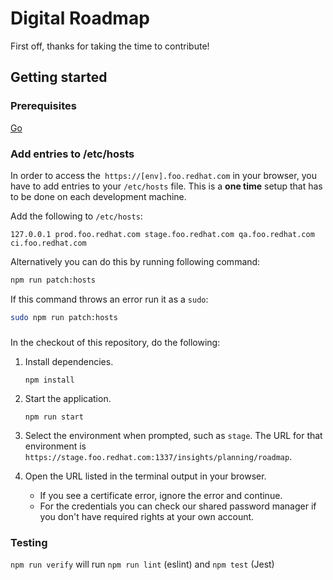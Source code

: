 # Digital Roadmap

First off, thanks for taking the time to contribute!

## Getting started

### Prerequisites

[Go]

### Add entries to /etc/hosts

In order to access the` https://[env].foo.redhat.com` in your browser, you have to add entries to your `/etc/hosts` file. This is a **one time** setup that has to be done on each development machine.

Add the following to `/etc/hosts`:

```
127.0.0.1 prod.foo.redhat.com stage.foo.redhat.com qa.foo.redhat.com ci.foo.redhat.com
```

Alternatively you can do this by running following command:

```bash
npm run patch:hosts
```

If this command throws an error run it as a `sudo`:

```bash
sudo npm run patch:hosts
```

###

In the checkout of this repository, do the following:

1. Install dependencies.

   `npm install`

1. Start the application.

   `npm run start`

1. Select the environment when prompted, such as `stage`. The URL for that environment is `https://stage.foo.redhat.com:1337/insights/planning/roadmap`.

1. Open the URL listed in the terminal output in your browser.

   - If you see a certificate error, ignore the error and continue.
   - For the credentials you can check our shared password manager if you don't have required rights at your own account.

### Testing

`npm run verify` will run `npm run lint` (eslint) and `npm test` (Jest)

[go]: https://go.dev/doc/install
